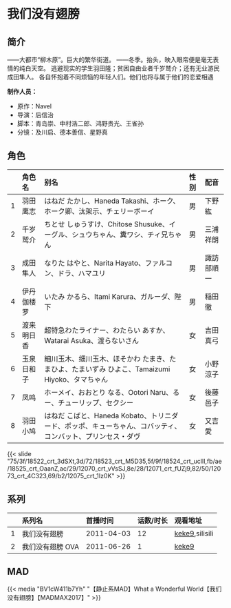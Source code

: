 # 我们没有翅膀


## 简介

——大都市“柳木原”。巨大的繁华街道。
——冬季。抬头，映入眼帘便是毫无表情的纯白天空。
逃避现实的学生羽田隆；贫困自由业者千岁鹫介；还有无业游民成田隼人。
各自怀抱着不同烦恼的年轻人们。他们也将与属于他们的恋爱相遇

**制作人员：**
- 原作：Navel
- 导演：后信治
- 脚本：青岛崇、中村浩二郎、鸿野贵光、王雀孙
- 分镜：及川启、德本善信、星野真

## 角色

|     |   角色名   |   别名  | 性别 |  配音  |
|:--- |:------  |:----      |:---  |:--   |
| 1 | 羽田鹰志 | はねだ たかし、Haneda Takashi、ホーク、ホーク卿、汰架示、チェリーボーイ | 男 | 下野紘 |
| 2 | 千岁鹫介 | ちとせ しゅうすけ、Chitose Shusuke、イーグル、シュウちゃん、糞ワシ、チィ兄ちゃん | 男 | 三浦祥朗 |
| 3 | 成田隼人 | なりた はやと、Narita Hayato、ファルコン、ドラ、ハマユリ | 男 | 諏訪部順一 |
| 4 | 伊丹伽楼罗 | いたみ かるら、Itami Karura、ガルーダ、陛下 | 男 | 稲田徹 |
| 5 | 渡来明日香 | 超特急わたライナー、わたらい あすか、Watarai Asuka、渡らないさん | 女 | 吉田真弓 |
| 6 | 玉泉日和子 | 細川玉木、细川玉木、ほそかわ たまき、たまひよ、たまいずみ ひよこ、Tamaizumi Hiyoko、タマちゃん | 女 | 小野涼子 |
| 7 | 凤鸣 | ホーメイ、おおとり なる、Ootori Naru、るー、チューリップ、セクシー | 女 | 後藤邑子 |
| 8 | 羽田小鸠 | はねだ こばと、Haneda Kobato、トリニダード、ポッポ、キューちゃん、コバッティ、コンバット、プリンセス・ダヴ | 女 | 又吉愛 |

{{< slide "75/3f/18522_crt_3dSXt,3d/72/18523_crt_M5D35,5f/9f/18524_crt_ucllI,fb/ae/18525_crt_OaanZ,ac/29/12070_crt_vVsSJ,8e/28/12071_crt_fUZj9,82/50/12073_crt_4C323,69/b2/12075_crt_1Iz0K" >}}

## 系列

|     | 系列名        | 首播时间       | 话数/时长 | 观看地址                                         |
|:----|:-----------|:-----------|:------|:---------------------------------------------|
| 1   | 我们没有翅膀     | 2011-04-03 | 12    | [keke9](https://www.keke9.app/search?k=我们没有翅膀),silisili |
| 2   | 我们没有翅膀 OVA | 2011-06-26 | 1     | [keke9](https://www.keke9.app/search?k=我们没有翅膀)                                             |


## MAD

{{< media  "BV1cW411b7Yh"
"【静止系MAD】What a Wonderful World【我们没有翅膀】【MADMAX2017】"  >}}
